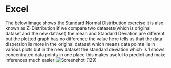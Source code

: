 # Excel
The below image shows the Standard Normal Distribution exercise it is also known as Z-Distribution
if we compare two datasets(which is original dataset and the new dataset) the mean and Standard Deviation are different but the plotted graph has no difference the value here tells us that the data dispersion is more in the original dataset which means data points lie in various plots but in the new dataset the standard deviation which is 1 shows concentrated data points in one place this makes useful to predict and make inferences much easier 
![Screenshot (129)](https://github.com/singh3435/Excel/assets/116824596/b5f23b5b-64e9-491a-b3cc-54aef984a422)
